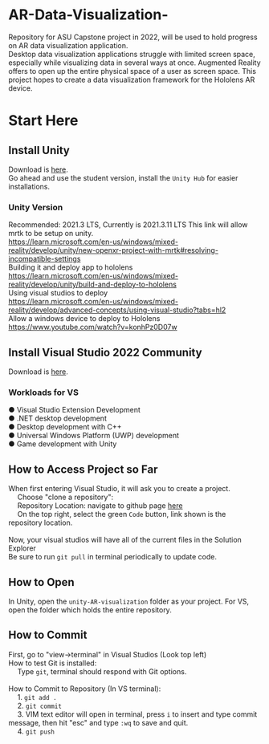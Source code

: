 # AR-Data-Visualization-
Repository for ASU Capstone project in 2022, will be used to hold progress on AR data visualization application.  
Desktop data visualization applications struggle with limited screen space, especially while visualizing data in several ways at once. Augmented Reality offers to open up the entire physical space of a user as screen space. This project hopes to create a data visualization framework for the Hololens AR device.  



# Start Here

## Install Unity
Download is [here](https://store.unity.com/#plans-individual).<br />
Go ahead and use the student version, install the `Unity Hub` for easier installations.  

### Unity Version
Recommended: 2021.3 LTS, Currently is 2021.3.11 LTS
This link will allow mrtk to be setup on unity.  
https://learn.microsoft.com/en-us/windows/mixed-reality/develop/unity/new-openxr-project-with-mrtk#resolving-incompatible-settings  
Building it and deploy app to hololens  
https://learn.microsoft.com/en-us/windows/mixed-reality/develop/unity/build-and-deploy-to-hololens  
Using visual studios to deploy  
https://learn.microsoft.com/en-us/windows/mixed-reality/develop/advanced-concepts/using-visual-studio?tabs=hl2  
Allow a windows device to deploy to Hololens  
https://www.youtube.com/watch?v=konhPz0D07w  
## Install Visual Studio 2022 Community

Download is [here](https://visualstudio.microsoft.com/vs/).  

### Workloads for VS

● Visual Studio Extension Development<br />
● .NET desktop development<br />
● Desktop development with C++<br />
● Universal Windows Platform (UWP) development<br />
● Game development with Unity<br />

## How to Access Project so Far
When first entering Visual Studio, it will ask you to create a project. <br />
&emsp; Choose "clone a repository": <br />
&emsp; 	Repository Location: navigate to github page [here](https://github.com/Logan-Bock/Love-and-War) <br />
&emsp; On the top right, select the green `Code` button, link shown is the repository location.<br />
<br />
Now, your visual studios will have all of the current files in the Solution Explorer<br />
Be sure to run `git pull` in terminal periodically to update code.<br />

## How to Open  
In Unity, open the `unity-AR-visualization` folder as your project. For VS, open the folder which holds the entire repository.

## How to Commit
First, go to "view->terminal" in Visual Studios (Look top left)<br />
How to test Git is installed: <br />
&emsp; Type `git`, terminal should respond with Git options.<br /><br />
How to Commit to Repository (In VS terminal):<br />
&emsp; 1. `git add .` <br />
&emsp; 2. `git commit` <br /> 
&emsp; 3. VIM text editor will open in terminal, press `i` to insert and type commit message, then hit "esc" and type `:wq` to save and quit. <br />
&emsp; 4. `git push` <br />
